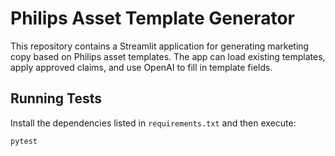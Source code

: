 # Philips Asset Template Generator

This repository contains a Streamlit application for generating marketing copy based on Philips asset templates. The app can load existing templates, apply approved claims, and use OpenAI to fill in template fields.


## Running Tests

Install the dependencies listed in `requirements.txt` and then execute:

```bash
pytest
```
